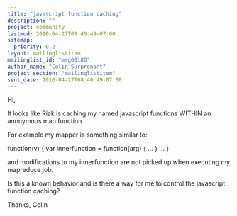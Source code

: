 ```yaml
---
title: "javascript function caching"
description: ""
project: community
lastmod: 2010-04-27T08:40:49-07:00
sitemap:
  priority: 0.2
layout: mailinglistitem
mailinglist_id: "msg00186"
author_name: "Colin Surprenant"
project_section: "mailinglistitem"
sent_date: 2010-04-27T08:40:49-07:00
---
```



Hi,

It looks like Riak is caching my named javascript functions WITHIN an
anonymous map function.

For example my mapper is something similar to:

function(v) {
 var innerfunction = function(arg) {
 ...
 }
 ...
}

and modifications to my innerfunction are not picked up when executing
my mapreduce job.

Is this a known behavior and is there a way for me to control the
javascript function caching?

Thanks,
Colin

